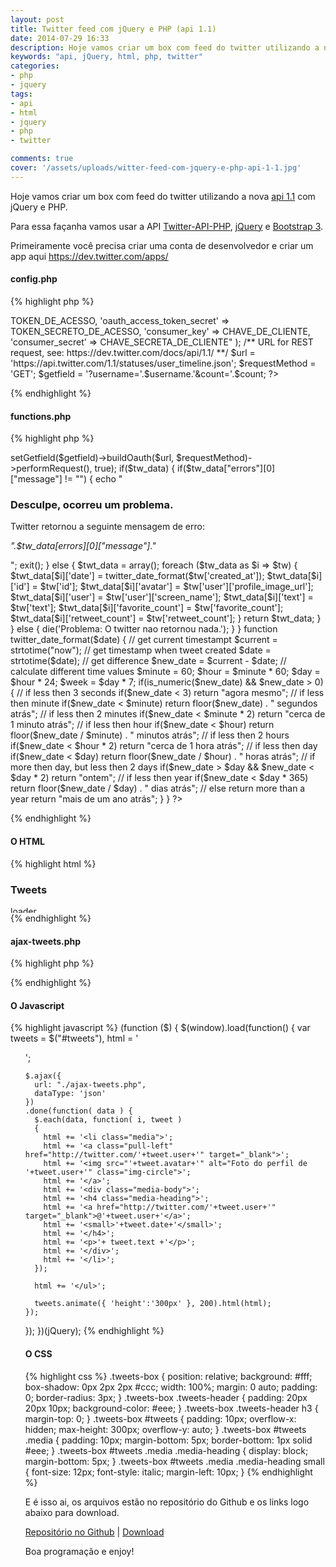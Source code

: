 ```yaml
---
layout: post
title: Twitter feed com jQuery e PHP (api 1.1)
date: 2014-07-29 16:33
description: Hoje vamos criar um box com feed do twitter utilizando a nova api 1.1 com jQuery e PHP.
keywords: "api, jQuery, html, php, twitter"
categories:
- php
- jquery
tags:
- api
- html
- jquery
- php
- twitter

comments: true
cover: '/assets/uploads/witter-feed-com-jquery-e-php-api-1-1.jpg'
---
```


Hoje vamos criar um box com feed do twitter utilizando a nova <a href="https://dev.twitter.com/docs/platform-objects" target="_blank">api 1.1</a> com jQuery e PHP.

Para essa façanha vamos usar a API <a href="http://github.com/j7mbo/twitter-api-php" target="_blank">Twitter-API-PHP</a>, <a href="http://jquery.com/" target="_blank">jQuery</a> e <a href="http://getbootstrap.com/" target="_blank">Bootstrap 3</a>.

Primeiramente você precisa criar uma conta de desenvolvedor e criar um app aqui <a href="https://dev.twitter.com/apps/" target="_blank">https://dev.twitter.com/apps/</a>


#### config.php

{% highlight php %}
<?php
// Simple PHP Wrapper for Twitter API v1.1 calls
// https://github.com/J7mbo/twitter-api-php
require_once 'TwitterAPIExchange.php';

$username = 'nandomoreirame'; // node do usuario
$count    = '20'; // numero de tweets que sera exibido

/** Set access tokens here - see: https://dev.twitter.com/apps/ **/
$settings = array(
    'oauth_access_token'        => TOKEN_DE_ACESSO,
    'oauth_access_token_secret' => TOKEN_SECRETO_DE_ACESSO,
    'consumer_key'              => CHAVE_DE_CLIENTE,
    'consumer_secret'           => CHAVE_SECRETA_DE_CLIENTE"
);

/** URL for REST request, see: https://dev.twitter.com/docs/api/1.1/ **/
$url = 'https://api.twitter.com/1.1/statuses/user_timeline.json';
$requestMethod = 'GET';
$getfield = '?username='.$username.'&count='.$count;
?>
{% endhighlight %}

#### functions.php

{% highlight php %}
<?php
function twitter_feed()
{
    global $url, $settings, $requestMethod, $getfield;

    $twitter = new TwitterAPIExchange($settings);
    $tw_data = json_decode($twitter->setGetfield($getfield)->buildOauth($url, $requestMethod)->performRequest(), true);

    if($tw_data)
    {
        if($tw_data["errors"][0]["message"] != "")
        {
            echo "<h3>Desculpe, ocorreu um problema.</h3><p>Twitter retornou a seguinte mensagem de erro:</p><p><em>".$tw_data[errors][0]["message"]."</em></p>";
            exit();
        }
        else
        {
            $twt_data = array();
            foreach ($tw_data as $i => $tw)
            {
                $twt_data[$i]['date']           = twitter_date_format($tw['created_at']);
                $twt_data[$i]['id']             = $tw['id'];
                $twt_data[$i]['avatar']         = $tw['user']['profile_image_url'];
                $twt_data[$i]['user']           = $tw['user']['screen_name'];
                $twt_data[$i]['text']           = $tw['text'];
                $twt_data[$i]['favorite_count'] = $tw['favorite_count'];
                $twt_data[$i]['retweet_count']  = $tw['retweet_count'];
            }

            return $twt_data;
        }
    }
    else
    {
        die('Problema: O twitter nao retornou nada.');
    }
}


function twitter_date_format($date)
{
    // get current timestampt
    $current = strtotime("now");

    // get timestamp when tweet created
    $date = strtotime($date);

    // get difference
    $new_date = $current - $date;

    // calculate different time values
    $minute = 60;
    $hour   = $minute * 60;
    $day    = $hour * 24;
    $week   = $day * 7;

    if(is_numeric($new_date) && $new_date > 0)
    {
        // if less then 3 seconds
        if($new_date < 3) return "agora mesmo";

        // if less then minute
        if($new_date < $minute) return floor($new_date) . " segundos atrás";

        // if less then 2 minutes
        if($new_date < $minute * 2) return "cerca de 1 minuto atrás";

        // if less then hour
        if($new_date < $hour) return floor($new_date / $minute) . " minutos atrás";

        // if less then 2 hours
        if($new_date < $hour * 2) return "cerca de 1 hora atrás";

        // if less then day
        if($new_date < $day) return floor($new_date / $hour) . " horas atrás";

        // if more then day, but less then 2 days
        if($new_date > $day && $new_date < $day * 2) return "ontem";

        // if less then year
        if($new_date < $day * 365) return floor($new_date / $day) . " dias atrás";

        // else return more than a year
        return "mais de um ano atrás";
    }
}
?>
{% endhighlight %}

#### O HTML

{% highlight html %}
<aside class="tweets-box">
  <div class="tweets-header">
    <h3>Tweets</h3>
  </div>
  <div id="tweets">
    <div class="text-center">
      <img src="images/loader.gif" height="11" width="43" alt="loader">
    </div>
  </div>
</aside>
{% endhighlight %}

#### ajax-tweets.php

{% highlight php %}
<?php
include 'config.php';
include 'functions.php';

$tweets = twitter_feed();
echo json_encode($tweets);
die();
?>
{% endhighlight %}

#### O Javascript

{% highlight javascript %}
(function ($) {
  $(window).load(function() {
    var tweets = $("#tweets"),
    html   = '<ul class="media-list">';

    $.ajax({
      url: "./ajax-tweets.php",
      dataType: 'json'
    })
    .done(function( data ) {
      $.each(data, function( i, tweet )
      {
        html += '<li class="media">';
        html += '<a class="pull-left" href="http://twitter.com/'+tweet.user+'" target="_blank">';
        html += '<img src="'+tweet.avatar+'" alt="Foto do perfil de '+tweet.user+'" class="img-circle">';
        html += '</a>';
        html += '<div class="media-body">';
        html += '<h4 class="media-heading">';
        html += '<a href="http://twitter.com/'+tweet.user+'" target="_blank">@'+tweet.user+'</a>';
        html += '<small>'+tweet.date+'</small>';
        html += '</h4>';
        html += '<p>'+ tweet.text +'</p>';
        html += '</div>';
        html += '</li>';
      });

      html += '</ul>';

      tweets.animate({ 'height':'300px' }, 200).html(html);
    });
  });
})(jQuery);
{% endhighlight %}

#### O CSS

{% highlight css %}
.tweets-box {
  position: relative;
  background: #fff;
  box-shadow: 0px 2px 2px #ccc;
  width: 100%;
  margin: 0 auto;
  padding: 0;
  border-radius: 3px;
}
.tweets-box .tweets-header {
  padding: 20px 20px 10px;
  background-color: #eee;
}
.tweets-box .tweets-header h3 {
  margin-top: 0;
}
.tweets-box #tweets {
  padding: 10px;
  overflow-x: hidden;
  max-height: 300px;
  overflow-y: auto;
}
.tweets-box #tweets .media {
  padding: 10px;
  margin-bottom: 5px;
  border-bottom: 1px solid #eee;
}
.tweets-box #tweets .media .media-heading {
  display: block;
  margin-bottom: 5px;
}
.tweets-box #tweets .media .media-heading small {
  font-size: 12px;
  font-style: italic;
  margin-left: 10px;
}
{% endhighlight %}

E é isso ai, os arquivos estão no repositório do Github e os links logo abaixo para download.

<a href="https://github.com/nandomoreirame/Twitter-feed-com-jQuery-e-PHP-api-1.1-">Repositório no Github</a> | <a href="https://github.com/nandomoreirame/Twitter-feed-com-jQuery-e-PHP-api-1.1-/archive/master.zip">Download</a>

Boa programação e enjoy!
